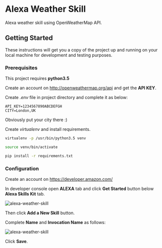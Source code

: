 # Alexa Weather Skill

Alexa weather skill using OpenWeatherMap API.

## Getting Started
These instructions will get you a copy of the project up and running on your local machine for development and testing purposes.


### Prerequisites

This project requires **python3.5**

Create an account on http://openweathermap.org/api and get the **API KEY**.

Create *.env* file in project directory and complete it as below:

```
API_KEY=1234567890ABCDEFGH
CITY=London,UK
```

Obviously put your city there :)

Create *virtualenv* and install requirements.

```sh
virtualenv -p /usr/bin/python3.5 venv

source venv/bin/activate

pip install -r requirements.txt
```


### Configuration

Create an account on https://developer.amazon.com/

In developer console open **ALEXA** tab and click **Get Started** button below **Alexa Skills Kit** tab.

![alexa-weather-skill](https://i.imgur.com/7RkPiit.png)

Then click **Add a New Skill** button.

Complete **Name** and **Invocation Name** as follows:

![alexa-weather-skill](https://i.imgur.com/eKyJJ6V.png)

Click **Save**.


